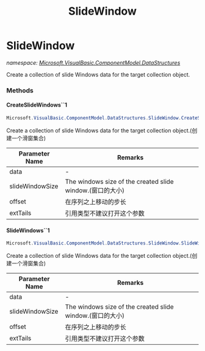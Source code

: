 ﻿---
title: SlideWindow
---

# SlideWindow
_namespace: [Microsoft.VisualBasic.ComponentModel.DataStructures](N-Microsoft.VisualBasic.ComponentModel.DataStructures.html)_

Create a collection of slide Windows data for the target collection object.



### Methods

#### CreateSlideWindows``1
```csharp
Microsoft.VisualBasic.ComponentModel.DataStructures.SlideWindow.CreateSlideWindows``1(System.Collections.Generic.IEnumerable{``0},System.Int32,System.Int32,System.Boolean)
```
Create a collection of slide Windows data for the target collection object.(创建一个滑窗集合)

|Parameter Name|Remarks|
|--------------|-------|
|data|-|
|slideWindowSize|The windows size of the created slide window.(窗口的大小)|
|offset|在序列之上移动的步长|
|extTails|引用类型不建议打开这个参数|


#### SlideWindows``1
```csharp
Microsoft.VisualBasic.ComponentModel.DataStructures.SlideWindow.SlideWindows``1(System.Collections.Generic.IEnumerable{``0},System.Int32,System.Int32,System.Boolean)
```
Create a collection of slide Windows data for the target collection object.(创建一个滑窗集合)

|Parameter Name|Remarks|
|--------------|-------|
|data|-|
|slideWindowSize|The windows size of the created slide window.(窗口的大小)|
|offset|在序列之上移动的步长|
|extTails|引用类型不建议打开这个参数|



